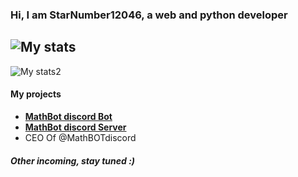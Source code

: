 ### Hi, I am StarNumber12046, a web and python developer

![My stats](https://camo.githubusercontent.com/a929428def170e20b9163667a4d41cdd9ac9d3d1e6dee6f1b80b1c2be0a0f2fd/68747470733a2f2f6769746875622d726561646d652d73746174732e76657263656c2e6170702f6170692f746f702d6c616e67732f3f757365726e616d653d7373656261737469616e6f6f267468656d653d64726163756c6126686964653d626174636866696c652c6a6176617363726970742c637373)
- 
![My stats2](https://github-readme-stats.vercel.app/api?username=starnumber12046&theme=tokyonight)

#### My projects
- [**MathBot discord Bot**](https://discord.com/oauth2/authorize?client_id=769968401594449920&permissions=182272&scope=bot)
- [**MathBot discord Server**](https://discord.gg/TXSmRAeTC3)
- CEO Of @MathBOTdiscord
 ##### Other incoming, stay tuned :)
